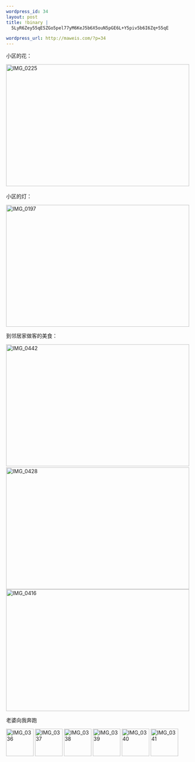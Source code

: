```yaml
--- 
wordpress_id: 34
layout: post
title: !binary |
  5LyR6Zey55qE5ZGo5pel77yM6KeJ5b6X5ouN5pGE6L+Y5piv5b6I6Zq+55qE

wordpress_url: http://maweis.com/?p=34
---
```

小区的花：

<a href="http://www.flickr.com/photos/maweiba/433573217/" class="tt-flickr"><img border="0" width="500" src="http://farm1.static.flickr.com/147/433573217_0831df80dc.jpg" alt="IMG_0225" height="333" /></a> 

小区的灯：

<a href="http://www.flickr.com/photos/maweiba/433574044/" class="tt-flickr"><img border="0" width="500" src="http://farm1.static.flickr.com/154/433574044_a960f4bb9b.jpg" alt="IMG_0197" height="333" /></a>

到邻居家做客的美食：

<a href="http://www.flickr.com/photos/maweiba/433576421/" class="tt-flickr"><img border="0" width="500" src="http://farm1.static.flickr.com/185/433576421_51d23974f3.jpg" alt="IMG_0442" height="333" /></a> <a href="http://www.flickr.com/photos/maweiba/433573198/" class="tt-flickr"><img border="0" width="500" src="http://farm1.static.flickr.com/184/433573198_60129e5408.jpg" alt="IMG_0428" height="333" /></a> <a href="http://www.flickr.com/photos/maweiba/433572994/" class="tt-flickr"><img border="0" width="500" src="http://farm1.static.flickr.com/186/433572994_9b6b83f56f.jpg" alt="IMG_0416" height="333" /></a>

老婆向我奔跑

<a href="http://www.flickr.com/photos/maweiba/433574125/" class="tt-flickr"><img border="0" width="75" src="http://farm1.static.flickr.com/157/433574125_9afbbe021a_s.jpg" alt="IMG_0336" height="75" /></a> <a href="http://www.flickr.com/photos/maweiba/433571554/" class="tt-flickr"><img border="0" width="75" src="http://farm1.static.flickr.com/165/433571554_3239c64055_s.jpg" alt="IMG_0337" height="75" /></a> <a href="http://www.flickr.com/photos/maweiba/433571718/" class="tt-flickr"><img border="0" width="75" src="http://farm1.static.flickr.com/148/433571718_b19cf3a3eb_s.jpg" alt="IMG_0338" height="75" /></a> <a href="http://www.flickr.com/photos/maweiba/433571886/" class="tt-flickr"><img border="0" width="75" src="http://farm1.static.flickr.com/162/433571886_e8c33c232f_s.jpg" alt="IMG_0339" height="75" /></a> <a href="http://www.flickr.com/photos/maweiba/433572062/" class="tt-flickr"><img border="0" width="75" src="http://farm1.static.flickr.com/151/433572062_8af70c226d_s.jpg" alt="IMG_0340" height="75" /></a> <a href="http://www.flickr.com/photos/maweiba/433574815/" class="tt-flickr"><img border="0" width="75" src="http://farm1.static.flickr.com/87/433574815_45ae5571e1_s.jpg" alt="IMG_0341" height="75" /></a>
